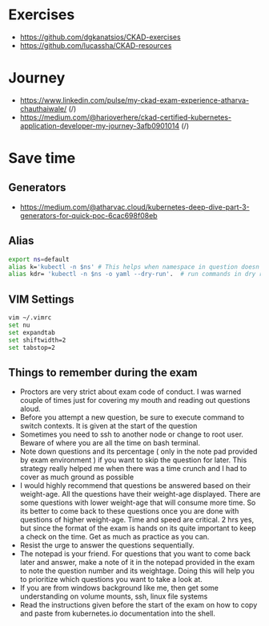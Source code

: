 # Exercises

- https://github.com/dgkanatsios/CKAD-exercises
- https://github.com/lucassha/CKAD-resources

# Journey

- https://www.linkedin.com/pulse/my-ckad-exam-experience-atharva-chauthaiwale/ (/)
- https://medium.com/@harioverhere/ckad-certified-kubernetes-application-developer-my-journey-3afb0901014 (/)

# Save time

## Generators

- https://medium.com/@atharvac.cloud/kubernetes-deep-dive-part-3-generators-for-quick-poc-6cac698f08eb

## Alias

```sh
export ns=default
alias k='kubectl -n $ns' # This helps when namespace in question doesn't have a friendly name 
alias kdr= 'kubectl -n $ns -o yaml --dry-run'.  # run commands in dry run mode and generate yaml.
```

## VIM Settings

```sh
vim ~/.vimrc
set nu
set expandtab
set shiftwidth=2
set tabstop=2
```

## Things to remember during the exam

- Proctors are very strict about exam code of conduct. I was warned couple of times just for covering my mouth and reading out questions aloud.
- Before you attempt a new question, be sure to execute command to switch contexts. It is given at the start of the question
- Sometimes you need to ssh to another node or change to root user. Beware of where you are all the time on bash terminal.
- Note down questions and its percentage ( only in the note pad provided by exam environment ) if you want to skip the question for later. This strategy really helped me when there was a time crunch and I had to cover as much ground as possible 
- I would highly recommend that questions be answered based on their weight-age. All the questions have their weight-age displayed. There are some questions with lower weight-age that will consume more time. So its better to come back to these questions once you are done with questions of higher weight-age.
Time and speed are critical. 2 hrs yes, but since the format of the exam is hands on its quite important to keep a check on the time. Get as much as practice as you can.
- Resist the urge to answer the questions sequentially.
- The notepad is your friend. For questions that you want to come back later and answer, make a note of it in the notepad provided in the exam to note the question number and its weightage. Doing this will help you to prioritize which questions you want to take a look at.
- If you are from windows background like me, then get some understanding on volume mounts, ssh, linux file systems
- Read the instructions given before the start of the exam on how to copy and paste from kubernetes.io documentation into the shell.
